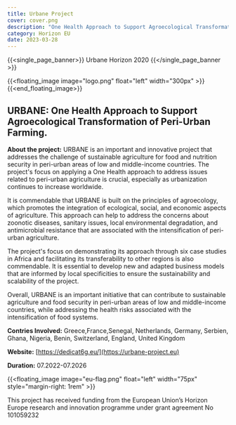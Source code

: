 ```yaml
---
title: Urbane Project
cover: cover.png
description: "One Health Approach to Support Agroecological Transformation of Peri-Urban Farming"
category: Horizon EU
date: 2023-03-28
---
```


{{<single_page_banner>}} Urbane Horizon 2020 {{</single_page_banner >}}

{{<floating_image image="logo.png" float="left" width="300px" >}}
{{<end_floating_image>}}

<!-- [SECTION_TRANSPARENT] -->

## URBANE: One Health Approach to Support Agroecological Transformation of Peri-Urban Farming.

**About the project:** URBANE is an important and innovative project that addresses the challenge of sustainable agriculture for food and nutrition security in peri-urban areas of low and middle-income countries. 
The project's focus on applying a One Health approach to address issues related to peri-urban agriculture is crucial, especially as urbanization continues to increase 
worldwide.

It is commendable that URBANE is built on the principles of agroecology, which promotes the integration of ecological, social, and economic aspects of agriculture. 
This approach can help to address the concerns about zoonotic diseases, sanitary issues, local environmental degradation, and antimicrobial resistance that are 
associated with the intensification of peri-urban agriculture.

The project's focus on demonstrating its approach through six case studies in Africa and facilitating its transferability to other regions is also commendable. 
It is essential to develop new and adapted business models that are informed by local specificities to ensure the sustainability and scalability of the project.

Overall, URBANE is an important initiative that can contribute to sustainable agriculture and food security in peri-urban areas of low and middle-income countries, 
while addressing the health risks associated with the intensification of food systems.

**Contries Involved:** Greece,France,Senegal, Netherlands, Germany, Serbien, Ghana, Nigeria, Benin, Switzerland, England, United Kingdom

**Website:** [https://dedicat6g.eu/](https://urbane-project.eu)

**Duration:** 07.2022-07.2026


{{<floating_image image="eu-flag.png" float="left" width="75px" style="margin-right: 1rem" >}}

This project has received funding from the European Union’s Horizon Europe research and innovation programme under grant agreement No 101059232 
